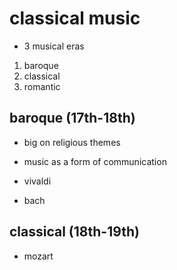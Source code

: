 # classical music

- 3 musical eras

1. baroque
2. classical
3. romantic

## baroque (17th-18th)

- big on religious themes
- music as a form of communication

- vivaldi
- bach

## classical (18th-19th)

- mozart

